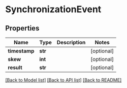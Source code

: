 # SynchronizationEvent

## Properties
Name | Type | Description | Notes
------------ | ------------- | ------------- | -------------
**timestamp** | **str** |  | [optional] 
**skew** | **int** |  | [optional] 
**result** | **str** |  | [optional] 

[[Back to Model list]](../README.md#documentation-for-models) [[Back to API list]](../README.md#documentation-for-api-endpoints) [[Back to README]](../README.md)


